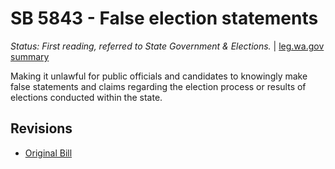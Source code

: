 # SB 5843 - False election statements
*Status: First reading, referred to State Government & Elections.* | [leg.wa.gov summary](https://app.leg.wa.gov/billsummary?BillNumber=5843&Year=2021)

Making it unlawful for public officials and candidates to knowingly make false statements and claims regarding the election process or results of elections conducted within the state.

## Revisions
* [Original Bill](1/)